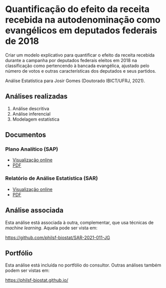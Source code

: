 <!-- Instruções -->

<!-- - substituir yyyy-NNN-XX -->
<!-- - v01: substituir mmm01/mmm02 pela milestone -->
<!-- - v02: substituir ppp01/ppp02 pelo projeto -->
<!-- - Remover esse bloco -->

# Quantificação do efeito da receita recebida na autodenominação como evangélicos em deputados federais de 2018

Criar um modelo explicativo para quantificar o efeito da receita recebida durante a campanha por deputados federais eleitos em 2018 na classificação como pertencendo à bancada evangélica, ajustado pelo número de votos e outras características dos deputados e seus partidos.

Análise Estatística para Josir Gomes (Doutorado IBICT/UFRJ, 2021).

## Análises realizadas

1. Análise descritiva
1. Análise inferencial
1. Modelagem estatística

## Documentos

### Plano Analítico (SAP)

<!-- - [Visualização online][sapviz-v02] -->
<!-- - [Download][sappdf-v02] -->

- [Visualização online][sapviz-v01]
- [PDF][sappdf-v01]

### Relatório de Análise Estatística (SAR)

<!-- - [Visualização online][reportviz-v02] -->
<!-- - [Download][pdf-v02] -->

- [Visualização online][reportviz-v01]
- [PDF][pdf-v01]

## Análise associada

Esta análise está associada à outra, complementar, que usa técnicas de *machine learning*.
Aquela pode ser vista em:

https://github.com/philsf-biostat/SAR-2021-011-JG

## Portfólio

Esta análise está incluída no portfólio do consultor.
Outras análises também podem ser vistas em:

https://philsf-biostat.github.io/

<!-- --- -->

[sapviz-v01]: report/SAP-2021-012-JG-v01.md
[sapviz-v02]: report/SAP-2021-012-JG-v02.md
[sappdf-v01]: https://docs.google.com/viewer?url=https://github.com/philsf-biostat/SAR-2021-012-JG/raw/main/report/SAP-2021-012-JG-v01.pdf
[sappdf-v02]: https://docs.google.com/viewer?url=https://github.com/philsf-biostat/SAR-2021-012-JG/raw/main/report/SAP-2021-012-JG-v02.pdf

[reportviz-v01]: report/SAR-2021-012-JG-v01.md
[reportviz-v02]: report/SAR-2021-012-JG-v02.md
[pdf-v01]: https://docs.google.com/viewer?url=https://github.com/philsf-biostat/SAR-2021-012-JG/raw/main/report/SAR-2021-012-JG-v01.pdf
[pdf-v02]: https://docs.google.com/viewer?url=https://github.com/philsf-biostat/SAR-2021-012-JG/raw/main/report/SAR-2021-012-JG-v02.pdf
[docx-v01]: https://docs.google.com/viewer?url=https://github.com/philsf-biostat/SAR-2021-012-JG/raw/main/report/SAR-2021-012-JG-v01.docx
[docx-v02]: https://docs.google.com/viewer?url=https://github.com/philsf-biostat/SAR-2021-012-JG/raw/main/report/SAR-2021-012-JG-v02.docx

[releases]: https://github.com/philsf-biostat/SAR-2021-012-JG/releases/
[milestone-v01]: https://github.com/philsf-biostat/SAR-2021-012-JG/milestone/mmm01
[v01-project]: https://github.com/philsf-biostat/SAR-2021-012-JG/projects/ppp01
[milestone-v02]: https://github.com/philsf-biostat/SAR-2021-012-JG/milestone/mmm02
[v02-project]: https://github.com/philsf-biostat/SAR-2021-012-JG/projects/ppp02
